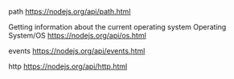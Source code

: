 path
https://nodejs.org/api/path.html

Getting information about the current operating system
Operating System/OS
https://nodejs.org/api/os.html

events
https://nodejs.org/api/events.html

http
https://nodejs.org/api/http.html
